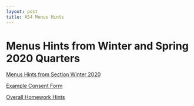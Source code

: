 ```yaml
---
layout: post
title: AS4 Menus Hints
---  
```


# Menus Hints from Winter and Spring 2020 Quarters
[Menus Hints from Section Winter 2020](/hw-hints/Menus/2-20-menu-tip.png)

[Example Consent Form](/hw-hints/Menus/ex-cons-form.pdf)

[Overall Homework Hints](/hw-hints/Menus/menuhint.pdf)

